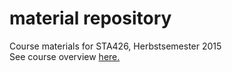 # material repository
Course materials for STA426, Herbstsemester 2015  
See course overview [here.](https://github.com/sta426hs2015/overview)
